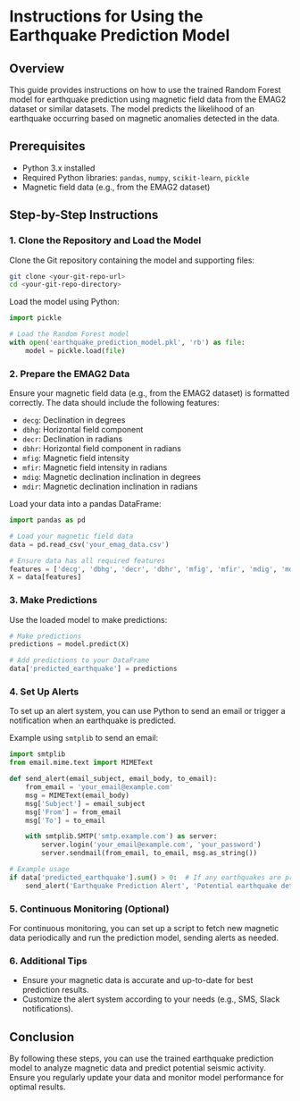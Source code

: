 
# Instructions for Using the Earthquake Prediction Model

## Overview
This guide provides instructions on how to use the trained Random Forest model for earthquake prediction using magnetic field data from the EMAG2 dataset or similar datasets. The model predicts the likelihood of an earthquake occurring based on magnetic anomalies detected in the data.

## Prerequisites
- Python 3.x installed
- Required Python libraries: `pandas`, `numpy`, `scikit-learn`, `pickle`
- Magnetic field data (e.g., from the EMAG2 dataset)

## Step-by-Step Instructions

### 1. Clone the Repository and Load the Model
Clone the Git repository containing the model and supporting files:

```bash
git clone <your-git-repo-url>
cd <your-git-repo-directory>
```

Load the model using Python:

```python
import pickle

# Load the Random Forest model
with open('earthquake_prediction_model.pkl', 'rb') as file:
    model = pickle.load(file)
```

### 2. Prepare the EMAG2 Data
Ensure your magnetic field data (e.g., from the EMAG2 dataset) is formatted correctly. The data should include the following features:
- `decg`: Declination in degrees
- `dbhg`: Horizontal field component
- `decr`: Declination in radians
- `dbhr`: Horizontal field component in radians
- `mfig`: Magnetic field intensity
- `mfir`: Magnetic field intensity in radians
- `mdig`: Magnetic declination inclination in degrees
- `mdir`: Magnetic declination inclination in radians

Load your data into a pandas DataFrame:

```python
import pandas as pd

# Load your magnetic field data
data = pd.read_csv('your_emag_data.csv')

# Ensure data has all required features
features = ['decg', 'dbhg', 'decr', 'dbhr', 'mfig', 'mfir', 'mdig', 'mdir']
X = data[features]
```

### 3. Make Predictions
Use the loaded model to make predictions:

```python
# Make predictions
predictions = model.predict(X)

# Add predictions to your DataFrame
data['predicted_earthquake'] = predictions
```

### 4. Set Up Alerts
To set up an alert system, you can use Python to send an email or trigger a notification when an earthquake is predicted.

Example using `smtplib` to send an email:

```python
import smtplib
from email.mime.text import MIMEText

def send_alert(email_subject, email_body, to_email):
    from_email = 'your_email@example.com'
    msg = MIMEText(email_body)
    msg['Subject'] = email_subject
    msg['From'] = from_email
    msg['To'] = to_email

    with smtplib.SMTP('smtp.example.com') as server:
        server.login('your_email@example.com', 'your_password')
        server.sendmail(from_email, to_email, msg.as_string())

# Example usage
if data['predicted_earthquake'].sum() > 0:  # If any earthquakes are predicted
    send_alert('Earthquake Prediction Alert', 'Potential earthquake detected. Please take necessary precautions.', 'recipient_email@example.com')
```

### 5. Continuous Monitoring (Optional)
For continuous monitoring, you can set up a script to fetch new magnetic data periodically and run the prediction model, sending alerts as needed.

### 6. Additional Tips
- Ensure your magnetic data is accurate and up-to-date for best prediction results.
- Customize the alert system according to your needs (e.g., SMS, Slack notifications).

## Conclusion
By following these steps, you can use the trained earthquake prediction model to analyze magnetic data and predict potential seismic activity. Ensure you regularly update your data and monitor model performance for optimal results.

